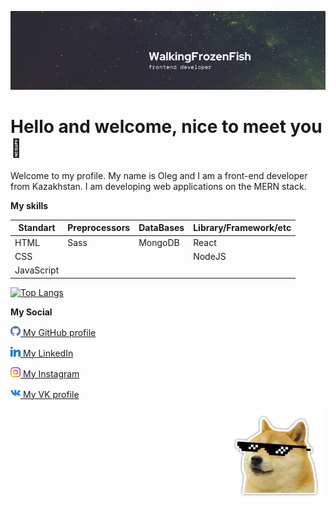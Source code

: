 ![I'm a front-end developer](./images/4.png)

# Hello and welcome, nice to meet you :space_invader:

Welcome to my profile. My name is Oleg and I am a front-end developer from Kazakhstan. 
I am developing web applications on the MERN stack.

**My skills**

| Standart | Preprocessors | DataBases | Library/Framework/etc |
| -------- | ------------- | --------- | --------------------- |
|HTML      | Sass          | MongoDB   | React                 |
|CSS       |               |           | NodeJS                |
|JavaScript|               |           |                       |


[![Top Langs](https://github-readme-stats.vercel.app/api/top-langs/?username=walkingfrozenfish&layout=compact)](https://github.com/anuraghazra/github-readme-stats)


**My Social**

[<img src="./images/github.png" height=16> My GitHub profile](https://github.com/WalkingFrozenFish) 

[<img src="./images/linkedin.png" height=16> My LinkedIn](https://www.linkedin.com/in/oleg-chachin-5213aa199/) 

[<img src="./images/instagram.png" height=16> My Instagram](https://www.instagram.com/frozenbit13/?hl=ru/) 

[<img src="./images/vk.png" height=16> My VK profile](https://vk.com/id194083267) 

<img src="./images/dog.webp" align="right" width="150px">

<!-- https://www.flaticon.com/packs/social-15 -->
<!-- Icons -->
